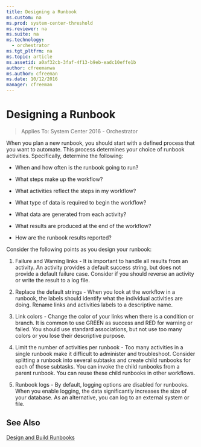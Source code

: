```yaml
---
title: Designing a Runbook
ms.custom: na
ms.prod: system-center-threshold
ms.reviewer: na
ms.suite: na
ms.technology:
  - orchestrator
ms.tgt_pltfrm: na
ms.topic: article
ms.assetid: a0af32cb-3faf-4f13-b9eb-eadc10effe1b
author: cfreemanwa
ms.author: cfreeman
ms.date: 10/12/2016
manager: cfreeman
---
```

# Designing a Runbook

> Applies To: System Center 2016 - Orchestrator

When you plan a new runbook, you should start with a defined process that you want to automate. This process determines your choice of runbook activities. Specifically, determine the following:  

-   When and how often is the runbook going to run?  

-   What steps make up the workflow?  

-   What activities reflect the steps in my workflow?  

-   What type of data is required to begin the workflow?  

-   What data are generated from each activity?  

-   What results are produced at the end of the workflow?  

-   How are the runbook results reported?  

Consider the following points as you design your runbook:  

1.  Failure and Warning links \- It is important to handle all results from an activity. An activity provides a default success string, but does not provide a default failure case. Consider if you should reverse an activity or write the result to a log file.  

2.  Replace the default strings \- When you look at the workflow in a runbook, the labels should identify what the individual activities are doing. Rename links and activities labels to a descriptive name.  

3.  Link colors \- Change the color of your links when there is a condition or branch. It is common to use GREEN as success and RED for warning or failed. You should use standard associations, but not use too many colors or you lose their descriptive purpose.  

4.  Limit the number of activities per runbook \- Too many activities in a single runbook make it difficult to administer and troubleshoot. Consider splitting a runbook into several subtasks and create child runbooks for each of those subtasks. You can invoke the child runbooks from a parent runbook. You can reuse these child runbooks in other workflows.  

5.  Runbook logs \- By default, logging options are disabled for runbooks. When you enable&nbsp;logging, the data significantly increases the size of your database. As an alternative, you can log to an external system or file.  

## See Also  
[Design and Build Runbooks](../orch/manage/design-and-build-runbooks.md)  
